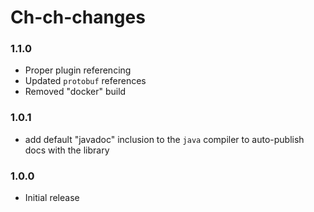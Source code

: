 # Ch-ch-changes

### 1.1.0

- Proper plugin referencing
- Updated `protobuf` references
- Removed "docker" build

### 1.0.1

- add default "javadoc" inclusion to the `java` compiler to auto-publish docs with the library

### 1.0.0

- Initial release

